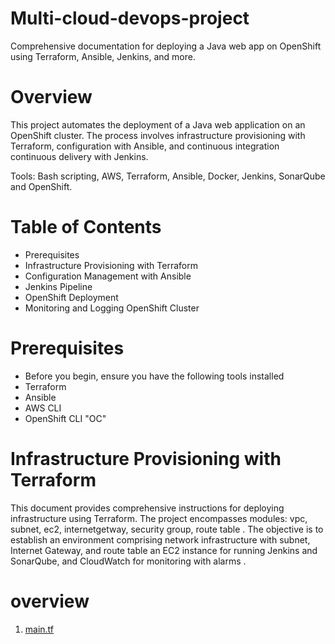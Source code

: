 #    Multi-cloud-devops-project
  Comprehensive documentation for deploying a Java web app on OpenShift using Terraform, Ansible, Jenkins, and more.

  #    Overview
    
This project automates the deployment of a Java web application on an OpenShift cluster. The process involves infrastructure provisioning with Terraform, configuration with Ansible, and continuous integration continuous delivery with Jenkins.

Tools: Bash scripting, AWS,  Terraform, Ansible, Docker, Jenkins, SonarQube and OpenShift.
#     Table of Contents

 - Prerequisites
 - Infrastructure Provisioning with Terraform
 - Configuration Management with Ansible
 - Jenkins Pipeline
 - OpenShift Deployment
 - Monitoring and Logging OpenShift Cluster

#   Prerequisites
- Before you begin, ensure you have the following tools installed
- Terraform
- Ansible
- AWS CLI
- OpenShift CLI "OC"
  
 #   Infrastructure Provisioning with Terraform
 This document provides comprehensive instructions for deploying infrastructure using Terraform. The project encompasses  modules: vpc, subnet, ec2, internetgetway, security group, route table . The objective is to establish an environment comprising network infrastructure with subnet, Internet Gateway, and route table an EC2 instance for running Jenkins and SonarQube, and CloudWatch for monitoring with alarms .
 #   overview 
1. [main.tf](Terraform-Project/main.tf)
 
